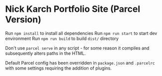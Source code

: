 # Nick Karch Portfolio Site (Parcel Version)

Run `npm install` to install all dependencies
Run `npm run start` to start dev environment
Run `npm run build` to build `dist/` directory

Don't use `parcel serve` in any script - for some reason it compiles and subsequently alters paths in the HTML.

Default Parcel config has been overridden in `package.json` and `.parcelrc` with some settings requiring the addition of plugins.
